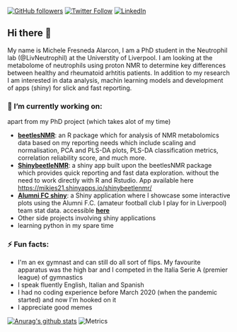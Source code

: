 [![GitHub followers](https://img.shields.io/github/followers/mikies21?label=Follow%20me&style=flat-square&logo=github&logoColor=white&colorB=4CAF50)](https://github.com/login?return_to=%2Fmikies21)
[![Twitter Follow](https://img.shields.io/twitter/follow/micfresneda?label=%20%40micfresnedal&style=flat-square&labelColor=2196F3&logo=twitter&logoColor=white&colorB=0D47A1)](https://twitter.com/micfresneda)
[![LinkedIn](https://img.shields.io/badge/LinkedIn-0077B5?style=for-the-badge&logo=linkedin&logoColor=white)](https://www.linkedin.com/in/michele-fresneda-alarcon/)



## Hi there 👋
My name is Michele Fresneda Alarcon, I am a PhD student in the Neutrophil lab (@LivNeutrophil) at the Universtity of Liverpool. I am looking at the metabolome of neutrophils using proton NMR to determine key differences between healthy and rheumatoid arhtitis patients.
In addition to my research I am interested in data analysis, machin learning models and development of apps (shiny) for slick and fast reporting.

### 🔭 I’m currently working on:
apart from my PhD project (which takes alot of my time)
- [**beetlesNMR**](https://github.com/mikies21/beetlesNMR): an R package which for analysis of NMR metabolomics data based on my reporting needs which include scaling and normalisation, PCA and PLS-DA plots, PLS-DA classification metrics, correlation reliability score, and much more.
- [**ShinybeetleNMR**](https://github.com/mikies21/ShinybeetleNMR): a shiny app built upon the beetlesNMR package which provides quick reporting and fast data exploration. without the need to work directly with R and Rstudio. App available here https://mikies21.shinyapps.io/shinybeetlenmr/
- [**Alumni FC shiny**](https://github.com/mikies21/Alumni_Football_Club): a Shiny application where I showcase some interactive plots using the Alumni F.C. (amateur football club I play for in Liverpool) team stat data. accessible [**here**](https://mikies21.shinyapps.io/Alumni_Footbal_Club/)
- Other side projects involving shiny applications
- learning python in my spare time

### ⚡ Fun facts:
- I'm an ex gymnast and can still do all sort of flips. My favourite apparatus was the high bar and I competed in the Italia Serie A (premier league) of gymnastics
- I speak fluently English, Italian and Spanish
- I had no coding experience before March 2020 (when the pandemic started) and now I'm hooked on it
- I appreciate good memes

[![Anurag's github stats](https://github-readme-stats.vercel.app/api?username=mikies21&count_private=true&show_icons=true&theme=onedark)](https://github.com/anuraghazra/github-readme-stats)
![Metrics](https://metrics.lecoq.io/mikies21?template=classic&config.timezone=Europe%2FBerlin)

<!--
**mikies21/mikies21** is a ✨ _special_ ✨ repository because its `README.md` (this file) appears on your GitHub profile.

Here are some ideas to get you started:

- 🔭 I’m currently working on ...
- 🌱 I’m currently learning ...
- 👯 I’m looking to collaborate on ...
- 🤔 I’m looking for help with ...
- 💬 Ask me about ...
- 📫 How to reach me: ...
- 😄 Pronouns: ...
- ⚡ Fun fact: ...
-->
